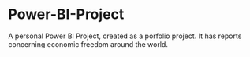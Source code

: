 # Power-BI-Project
A personal Power BI Project, created as a porfolio project. It has reports concerning economic freedom around the world.
